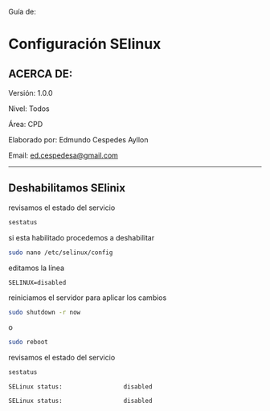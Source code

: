 Guía de: 

# Configuración SElinux

## ACERCA DE:

Versión: 1.0.0

Nivel: Todos

Área: CPD

Elaborado por: Edmundo Cespedes Ayllon

Email: [ed.cespedesa@gmail.com](ed.cespedesa@gmail.com)

---

## Deshabilitamos SElinix

revisamos el estado del servicio

```bash
sestatus
```

si esta habilitado procedemos a deshabilitar

```bash
sudo nano /etc/selinux/config
```

editamos la línea

```
SELINUX=disabled
```

reiniciamos el servidor para aplicar los cambios

```bash
sudo shutdown -r now
```

o

```bash
sudo reboot
```

revisamos el estado del servicio

```bash
sestatus
```

```output
SELinux status:                 disabled
```

```
SELinux status:                 disabled
```


